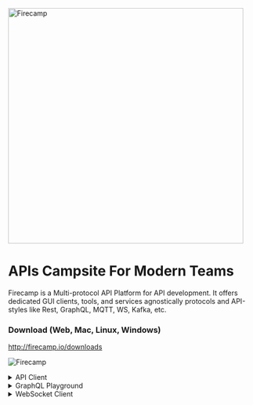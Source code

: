 
<img src="https://github.com/firecampapp/Firecamp/blob/master/images/full-logo.png" alt="Firecamp" width="480"/>

# APIs Campsite For Modern Teams
Firecamp is a Multi-protocol API Platform for API development. It offers dedicated GUI clients, tools, and services agnostically protocols and API-styles like Rest, GraphQL, MQTT, WS, Kafka, etc.

### Download (Web, Mac, Linux, Windows)

http://firecamp.io/downloads

![Firecamp](https://raw.githubusercontent.com/shreya-gr/Firecamp/master/images/What%20is%20Firecamp.gif "A campsite for developers")


<details>
  <summary>API Client</summary>

![Firecamp](https://raw.githubusercontent.com/shreya-gr/Firecamp/master/images/http.png "A campsite for developers")
</details>

<details>
  <summary>GraphQL Playground </summary>
  
![Firecamp](https://raw.githubusercontent.com/shreya-gr/Firecamp/master/images/graphql.png "A campsite for developers")
</details>


<details>
  <summary>WebSocket Client</summary>

![Firecamp](https://raw.githubusercontent.com/shreya-gr/Firecamp/master/images/ws.png "A campsite for developers")
</details>
